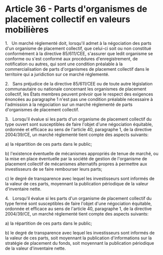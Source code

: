 # Article 36 - Parts d'organismes de placement collectif en valeurs mobilières


1.   Un marché réglementé doit, lorsqu'il admet à la négociation des parts d'un organisme de placement collectif, que celui-ci soit ou non constitué conformément à la directive 85/611/CEE, s'assurer que ledit organisme se conforme ou s'est conformé aux procédures d'enregistrement, de notification ou autres, qui sont une condition préalable à la commercialisation de parts d'organismes de placement collectif dans le territoire qui a juridiction sur ce marché réglementé.

2.   Sans préjudice de la directive 85/611/CEE ou de toute autre législation communautaire ou nationale concernant les organismes de placement collectif, les États membres peuvent prévoir que le respect des exigences énoncées au paragraphe 1 n'est pas une condition préalable nécessaire à l'admission à la négociation sur un marché réglementé de parts d'organismes de placement collectif.

3.   Lorsqu'il évalue si les parts d'un organisme de placement collectif du type ouvert sont susceptibles de faire l'objet d'une négociation équitable, ordonnée et efficace au sens de l'article 40, paragraphe 1, de la directive 2004/39/CE, un marché réglementé tient compte des aspects suivants:

a) la répartition de ces parts dans le public;

b) l'existence éventuelle de mécanismes appropriés de tenue de marché, ou la mise en place éventuelle par la société de gestion de l'organisme de placement collectif de mécanismes alternatifs propres à permettre aux investisseurs de se faire rembourser leurs parts;

c) le degré de transparence avec lequel les investisseurs sont informés de la valeur de ces parts, moyennant la publication périodique de la valeur d'inventaire nette.

4.   Lorsqu'il évalue si les parts d'un organisme de placement collectif du type fermé sont susceptibles de faire l'objet d'une négociation équitable, ordonnée et efficace au sens de l'article 40, paragraphe 1, de la directive 2004/39/CE, un marché réglementé tient compte des aspects suivants:

a) la répartition de ces parts dans le public;

b) le degré de transparence avec lequel les investisseurs sont informés de la valeur de ces parts, soit moyennant la publication d'informations sur la stratégie de placement du fonds, soit moyennant la publication périodique de la valeur d'inventaire nette.
